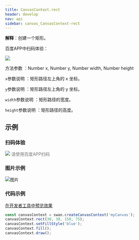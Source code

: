 ```yaml
---
title: CanvasContext.rect
header: develop
nav: api
sidebar: canvas_CanvasContext-rect
---
```


 

**解释**：创建一个矩形。

 百度APP中扫码体验： 

<img src="https://b.bdstatic.com/miniapp/assets/images/doc_demo/pages_createCanvasContext.png"  class="demo-qrcode-image" />

 方法参数 ：Number x, Number y, Number width, Number height

 `x`参数说明 ：矩形路径左上角的 x 坐标。

 `y`参数说明 ：矩形路径左上角的 y 坐标。

 `width`参数说明 ：矩形路径的宽度。

 `height`参数说明 ：矩形路径的高度。
## 示例

 
### 扫码体验

<div class='scan-code-container'>
    <img src="https://b.bdstatic.com/miniapp/assets/images/doc_demo/pages_setBackgroundColor.png" class="demo-qrcode-image" />
    <font color=#777 12px>请使用百度APP扫码</font>
</div>

###  图片示例  
![图片](../../../../img/api/canvas/rect.png)

### 代码示例 

<a href="swanide://fragment/59b1eaf288f0666fd272e0c22fc3eb7e1573721931595" title="在开发者工具中预览效果" target="_self">在开发者工具中预览效果</a>

```js
const canvasContext = swan.createCanvasContext('myCanvas');
canvasContext.rect(30, 30, 150, 75);
canvasContext.setFillStyle('blue');
canvasContext.fill();
canvasContext.draw();
```



